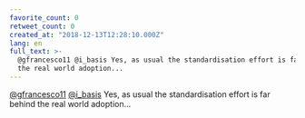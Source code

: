 ```yaml
---
favorite_count: 0
retweet_count: 0
created_at: "2018-12-13T12:28:10.000Z"
lang: en
full_text: >-
  @gfrancesco11 @i_basis Yes, as usual the standardisation effort is far behind
  the real world adoption...
---
```


[@gfrancesco11](https://twitter.com/gfrancesco11)
[@i_basis](https://twitter.com/i_basis) Yes, as usual the standardisation effort
is far behind the real world adoption...
